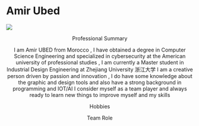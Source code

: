 # Amir Ubed 
![](https://i.ibb.co/Jsw6wS7/l-QDPJxbqo4n-Xlif-NEADNDIKwc-Dd-Nl-YNUSh8-Dg-X-g50-Bh-AA-3202-4096.jpg)
<p align="center">Professional Summary</p>
<p align="center">
I am Amir UBED from Morocco , I have obtained a degree in Computer Science Engineering and specialized in cybersecurity at the American university of professional studies , I am currently a Master student in Industrial Design Engineering at Zhejiang University 浙江大学
I am a creative person driven by passion and innovation , I do have some knowledge about the graphic and design tools and also have a strong background in programming and IOT/AI
I consider myself as a team player and always ready to learn new things to improve myself and my skills 
</p>
<p align="center">Hobbies</p>
<p align="center">

</p>
<p align="center">Team Role</p>
<p align="center">

</p>
